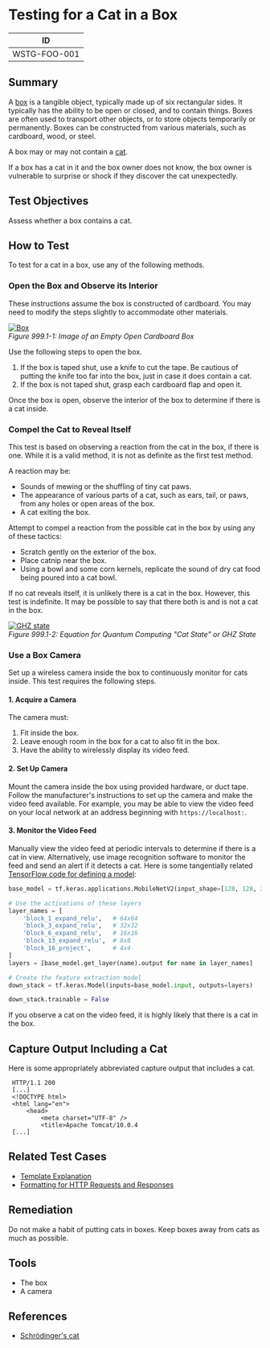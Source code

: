 # Testing for a Cat in a Box

|ID          |
|------------|
|WSTG-FOO-001|

## Summary

A [box](https://en.wikipedia.org/wiki/Box) is a tangible object, typically made up of six rectangular sides. It typically has the ability to be open or closed, and to contain things. Boxes are often used to transport other objects, or to store objects temporarily or permanently. Boxes can be constructed from various materials, such as cardboard, wood, or steel.

A box may or may not contain a [cat](https://en.wikipedia.org/wiki/Cat).

If a box has a cat in it and the box owner does not know, the box owner is vulnerable to surprise or shock if they discover the cat unexpectedly.

## Test Objectives

Assess whether a box contains a cat.

## How to Test

To test for a cat in a box, use any of the following methods.

### Open the Box and Observe its Interior

These instructions assume the box is constructed of cardboard. You may need to modify the steps slightly to accommodate other materials.

[![Box](images/box.jpg "An empty box made of corrugated fiberboard")](https://en.wikipedia.org/wiki/Box)\
*Figure 999.1-1: Image of an Empty Open Cardboard Box*

Use the following steps to open the box.

1. If the box is taped shut, use a knife to cut the tape. Be cautious of putting the knife too far into the box, just in case it does contain a cat.
2. If the box is not taped shut, grasp each cardboard flap and open it.

Once the box is open, observe the interior of the box to determine if there is a cat inside.

### Compel the Cat to Reveal Itself

This test is based on observing a reaction from the cat in the box, if there is one. While it is a valid method, it is not as definite as the first test method.

A reaction may be:

- Sounds of mewing or the shuffling of tiny cat paws.
- The appearance of various parts of a cat, such as ears, tail, or paws, from any holes or open areas of the box.
- A cat exiting the box.

Attempt to compel a reaction from the possible cat in the box by using any of these tactics:

- Scratch gently on the exterior of the box.
- Place catnip near the box.
- Using a bowl and some corn kernels, replicate the sound of dry cat food being poured into a cat bowl.

If no cat reveals itself, it is unlikely there is a cat in the box. However, this test is indefinite. It may be possible to say that there both is and is not a cat in the box.

[![GHZ state](images/ghz-state.svg "An equation for GHZ state in quantum computing")](https://en.wikipedia.org/wiki/Schr%C3%B6dinger%27s_cat)\
*Figure 999.1-2: Equation for Quantum Computing "Cat State" or GHZ State*

### Use a Box Camera

Set up a wireless camera inside the box to continuously monitor for cats inside. This test requires the following steps.

#### 1. Acquire a Camera

The camera must:

1. Fit inside the box.
2. Leave enough room in the box for a cat to also fit in the box.
3. Have the ability to wirelessly display its video feed.

#### 2. Set Up Camera

Mount the camera inside the box using provided hardware, or duct tape. Follow the manufacturer's instructions to set up the camera and make the video feed available. For example, you may be able to view the video feed on your local network at an address beginning with `https://localhost:`.

#### 3. Monitor the Video Feed

Manually view the video feed at periodic intervals to determine if there is a cat in view. Alternatively, use image recognition software to monitor the feed and send an alert if it detects a cat. Here is some tangentially related [TensorFlow code for defining a model](https://www.tensorflow.org/tutorials/images/segmentation#define_the_model):

```py
base_model = tf.keras.applications.MobileNetV2(input_shape=[128, 128, 3], include_top=False)

# Use the activations of these layers
layer_names = [
    'block_1_expand_relu',   # 64x64
    'block_3_expand_relu',   # 32x32
    'block_6_expand_relu',   # 16x16
    'block_13_expand_relu',  # 8x8
    'block_16_project',      # 4x4
]
layers = [base_model.get_layer(name).output for name in layer_names]

# Create the feature extraction model
down_stack = tf.keras.Model(inputs=base_model.input, outputs=layers)

down_stack.trainable = False
```

If you observe a cat on the video feed, it is highly likely that there is a cat in the box.

## Capture Output Including a Cat

Here is some appropriately abbreviated capture output that includes a cat.

```http
 HTTP/1.1 200
 [...]
 <!DOCTYPE html>
 <html lang="en">
     <head>
         <meta charset="UTF-8" />
         <title>Apache Tomcat/10.0.4
 [...]
 ```

## Related Test Cases

- [Template Explanation](2-Template_Explanation.md)
- [Formatting for HTTP Requests and Responses](3-Format_for_HTTP_Request_Response.md)

## Remediation

Do not make a habit of putting cats in boxes. Keep boxes away from cats as much as possible.

## Tools

- The box
- A camera

## References

- [Schrödinger's cat](https://en.wikipedia.org/wiki/Schr%C3%B6dinger%27s_cat)
